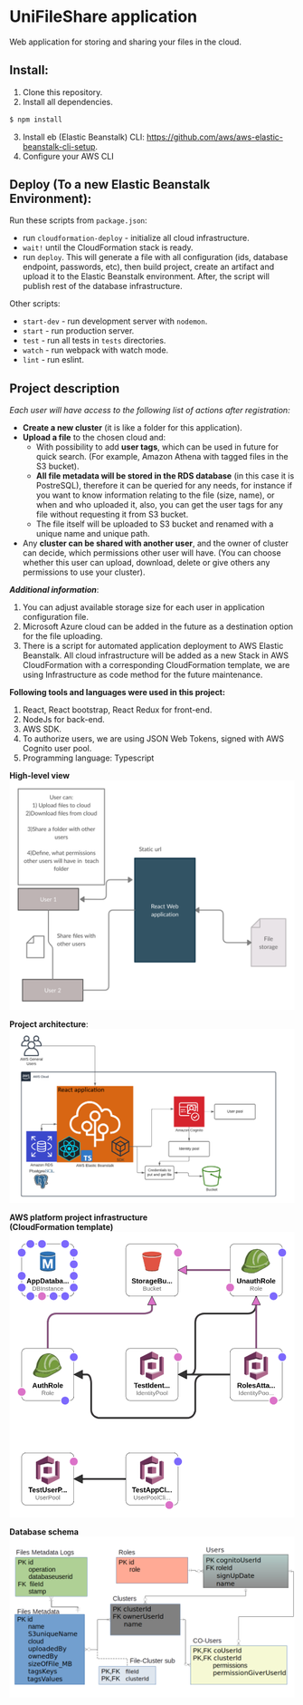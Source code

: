 # UniFileShare application
Web application for storing and sharing your files in the cloud.
## Install:
1. Clone this repository.
2. Install all dependencies.
```bash
$ npm install
``` 
3. Install eb (Elastic Beanstalk) CLI: https://github.com/aws/aws-elastic-beanstalk-cli-setup.
4. Configure your AWS CLI

## Deploy (To a new Elastic Beanstalk Environment):
Run these scripts from `package.json`:
* run `cloudformation-deploy` - initialize all cloud infrastructure.
* `wait!` until the CloudFormation stack is ready.
* run `deploy`. This will generate a file with all configuration (ids, database endpoint, passwords, etc), then build project, create an artifact and upload it to the Elastic Beanstalk environment. After, the script will publish rest of the database infrastructure. 

Other scripts:
* `start-dev` - run development server with `nodemon`.
* `start` - run production server.
* `test` - run all tests in `tests` directories.
* `watch` - run webpack with watch mode.
* `lint` - run eslint.

## Project description

_Each user will have access to the following list of actions after registration:_
* **Create a new cluster** (it is like a folder for this application).
* **Upload a file** to the chosen cloud and:
  * With possibility to add **user tags**, which can be used in future for quick search. (For example, Amazon Athena with tagged files in the S3 bucket).
  * **All file metadata will be stored in the RDS database** (in this case it is PostreSQL), therefore it can be queried for any needs, for instance if you want to know information relating to the file (size, name), or when and who uploaded it, also, you can get the user tags for any file without requesting it from S3 bucket.
  * The file itself will be uploaded to S3 bucket and renamed with a unique name and unique path.
* Any **cluster can be shared with another user**, and the owner of cluster can decide, which permissions other user will have. (You can choose whether this user can upload, download, delete or give others any permissions to use your cluster).



**_Additional information_**:
1. You can adjust available storage size for each user in application configuration file.
2. Microsoft Azure cloud can be added in the future as a destination option for the file uploading.
3. There is a script for automated application deployment to AWS Elastic Beanstalk. All cloud infrastructure will be added as a new Stack in AWS CloudFormation with a corresponding CloudFormation template, we are using Infrastructure as code method for the future maintenance.



**Following tools and languages were used in this project:**
1. React, React bootstrap, React Redux for front-end.
2. NodeJs for back-end.
3. AWS SDK.
4. To authorize users, we are using JSON Web Tokens, signed with AWS Cognito user pool.
5. Programming language: Typescript

**High-level view**
![](images/highLevelView.png)

**Project architecture**:
![](images/projectArchitecture.png)

**AWS platform project infrastructure<br>(CloudFormation template)**
![](images/awsArchitecture.png)

**Database schema**
![](images/databaseSchema.png)
